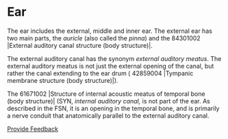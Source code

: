 # Ear

The ear includes the external, middle and inner ear. The external ear has two main parts, the _auricle_ (also called the _pinna_) and the 84301002 |External auditory canal structure (body structure)|.

The external auditory canal has the synonym _external auditory meatus_. The external auditory meatus is not just the external opening of the canal, but rather the canal extending to the ear drum ( 42859004 |Tympanic membrane structure (body structure)|).

The 61671002 |Structure of internal acoustic meatus of temporal bone (body structure)| (SYN, _internal auditory canal,_ is not part of the ear. As described in the FSN, it is an opening in the temporal bone, and is primarily a nerve conduit that anatomically parallel to the external auditory canal.

<a href="https://docs.google.com/forms/d/e/1FAIpQLScTmbZIf0UEQwYDkY27EEWBkaiYkHSbR0_9DmFrMLXoQLyL7Q/viewform?usp=pp_url&#x26;entry.1767247133=SCT+Editorial+Guide&#x26;entry.670899847=Ear" class="button primary">Provide Feedback</a>

